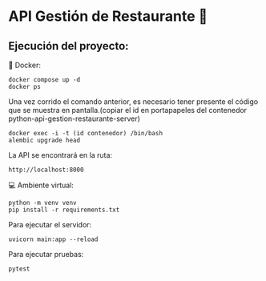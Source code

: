 # API Gestión de Restaurante 🍝

## Ejecución del proyecto:
🐳 Docker: 
```
docker compose up -d
docker ps
```
Una vez corrido el comando anterior, es necesario tener presente el código que se muestra en pantalla.(copiar el id en portapapeles del contenedor python-api-gestion-restaurante-server)
```
docker exec -i -t (id contenedor) /bin/bash
alembic upgrade head
```
La API se encontrará en la ruta:
```
http://localhost:8000
```
💻 Ambiente virtual:
```
python -m venv venv
pip install -r requirements.txt
```
Para ejecutar el servidor:
```
uvicorn main:app --reload
```
Para ejecutar pruebas:
```
pytest
```
